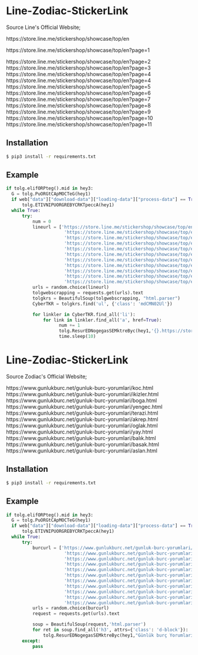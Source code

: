 # Line-Zodiac-StickerLink
Source Line's Official Website;
<p align="justify">
https://store.line.me/stickershop/showcase/top/en<br></p>
<p align="justify">https://store.line.me/stickershop/showcase/top/en?page=1<br></p>
https://store.line.me/stickershop/showcase/top/en?page=2
https://store.line.me/stickershop/showcase/top/en?page=3
https://store.line.me/stickershop/showcase/top/en?page=4
https://store.line.me/stickershop/showcase/top/en?page=4
https://store.line.me/stickershop/showcase/top/en?page=5
https://store.line.me/stickershop/showcase/top/en?page=6
https://store.line.me/stickershop/showcase/top/en?page=7
https://store.line.me/stickershop/showcase/top/en?page=8
https://store.line.me/stickershop/showcase/top/en?page=9
https://store.line.me/stickershop/showcase/top/en?page=10
https://store.line.me/stickershop/showcase/top/en?page=11

Installation
------------
```bash
$ pip3 install -r requirements.txt
```

Example
------------
```python
if tolg.elifORPteg().mid in hey3:
  G = tolg.PuORGtCApMOCTeG(hey1)
  if web["data"]["download-data"]["loading-data"]["process-data"] == True:
      tolg.ETIVNIPUORGREBYCRKTpeccA(hey1)
  while True:
      try:
          num = 0
          lineurl = ['https://store.line.me/stickershop/showcase/top/en?page=1',
                      'https://store.line.me/stickershop/showcase/top/en?page=2',
                      'https://store.line.me/stickershop/showcase/top/en?page=3',
                      'https://store.line.me/stickershop/showcase/top/en?page=4',
                      'https://store.line.me/stickershop/showcase/top/en?page=4',
                      'https://store.line.me/stickershop/showcase/top/en?page=5',
                      'https://store.line.me/stickershop/showcase/top/en?page=6',
                      'https://store.line.me/stickershop/showcase/top/en?page=7',
                      'https://store.line.me/stickershop/showcase/top/en?page=8',
                      'https://store.line.me/stickershop/showcase/top/en?page=9',
                      'https://store.line.me/stickershop/showcase/top/en?page=10']
          urls = random.choice(lineurl)
          tolgwebscrapping = requests.get(urls).text
          tolgkrs = BeautifulSoup(tolgwebscrapping, "html.parser")
          CyberTKR = tolgkrs.find('ul', {'class': 'mdCMN02Ul'})

          for linkler in CyberTKR.find_all('li'):
              for link in linkler.find_all('a', href=True):
                    num += 1
                    tolg.ResurEDNogegasSEMktreByc(hey1,'{}.https://store.line.me{}'.format(num, link['href']))
                    time.sleep(10)
```
# Line-Zodiac-StickerLink
Source Zodiac's Official Website;
<p>https://www.gunlukburc.net/gunluk-burc-yorumlari/koc.html
https://www.gunlukburc.net/gunluk-burc-yorumlari/ikizler.html
https://www.gunlukburc.net/gunluk-burc-yorumlari/boga.html
https://www.gunlukburc.net/gunluk-burc-yorumlari/yengec.html
https://www.gunlukburc.net/gunluk-burc-yorumlari/terazi.html
https://www.gunlukburc.net/gunluk-burc-yorumlari/akrep.html
https://www.gunlukburc.net/gunluk-burc-yorumlari/oglak.html
https://www.gunlukburc.net/gunluk-burc-yorumlari/yay.html
https://www.gunlukburc.net/gunluk-burc-yorumlari/balık.html
https://www.gunlukburc.net/gunluk-burc-yorumlari/basak.html
https://www.gunlukburc.net/gunluk-burc-yorumlari/aslan.html</p>

Installation
------------
```bash
$ pip3 install -r requirements.txt
```

Example
------------
```python
if tolg.elifORPteg().mid in hey3:
  G = tolg.PuORGtCApMOCTeG(hey1)
  if web["data"]["download-data"]["loading-data"]["process-data"] == True:
      tolg.ETIVNIPUORGREBYCRKTpeccA(hey1)
  while True:
      try:
          burcurl = ['https://www.gunlukburc.net/gunluk-burc-yorumlari/koc.html',
                      'https://www.gunlukburc.net/gunluk-burc-yorumlari/ikizler.html',
                      'https://www.gunlukburc.net/gunluk-burc-yorumlari/boga.html',
                      'https://www.gunlukburc.net/gunluk-burc-yorumlari/yengec.html',
                      'https://www.gunlukburc.net/gunluk-burc-yorumlari/terazi.html',
                      'https://www.gunlukburc.net/gunluk-burc-yorumlari/akrep.html',
                      'https://www.gunlukburc.net/gunluk-burc-yorumlari/oglak.html',
                      'https://www.gunlukburc.net/gunluk-burc-yorumlari/yay.html',
                      'https://www.gunlukburc.net/gunluk-burc-yorumlari/balık.html',
                      'https://www.gunlukburc.net/gunluk-burc-yorumlari/basak.html',
                      'https://www.gunlukburc.net/gunluk-burc-yorumlari/aslan.html']
          urls = random.choice(burcurl)
          request = requests.get(urls).text

          soup = BeautifulSoup(request,'html.parser')
          for ret in soup.find_all('h3', attrs={'class': 'd-block'}):
              tolg.ResurEDNogegasSEMktreByc(hey1,"Günlük burç Yorumları, Sırasıyla: \n\n{}".format(ret.find_next('p').text))
      except:
          pass
```
